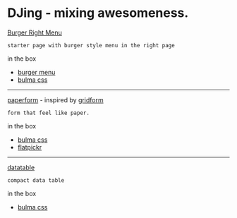 # DJing - mixing awesomeness.

[Burger Right Menu](https://jingz.github.io/djing/burger_right_menu.html)

    starter page with burger style menu in the right page

in the box
- [burger menu](https://github.com/mblode/burger)
- [bulma css](http://bulma.io)

---

[paperform](https://jingz.github.io/djing/paperform.html) - inspired by [gridform](https://github.com/kumailht/gridforms)

    form that feel like paper.

in the box
- [bulma css](http://bulma.io)
- [flatpickr](https://chmln.github.io/flatpickr/)

---

[datatable](https://jingz.github.io/djing/datatable.html)

    compact data table

in the box
- [bulma css](http://bulma.io)
